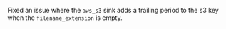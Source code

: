 Fixed an issue where the `aws_s3` sink adds a trailing period to the s3 key when the `filename_extension` is empty.